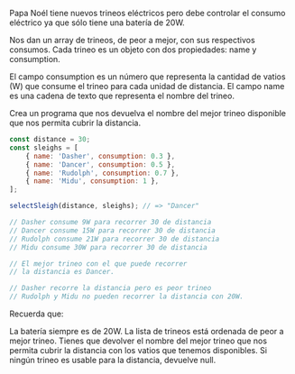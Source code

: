 Papa Noél tiene nuevos trineos eléctricos pero debe controlar el consumo eléctrico ya que sólo tiene una batería de 20W.

Nos dan un array de trineos, de peor a mejor, con sus respectivos consumos. Cada trineo es un objeto con dos propiedades: name y consumption.

El campo consumption es un número que representa la cantidad de vatios (W) que consume el trineo para cada unidad de distancia. El campo name es una cadena de texto que representa el nombre del trineo.

Crea un programa que nos devuelva el nombre del mejor trineo disponible que nos permita cubrir la distancia.

```js
const distance = 30;
const sleighs = [
	{ name: 'Dasher', consumption: 0.3 },
	{ name: 'Dancer', consumption: 0.5 },
	{ name: 'Rudolph', consumption: 0.7 },
	{ name: 'Midu', consumption: 1 },
];

selectSleigh(distance, sleighs); // => "Dancer"

// Dasher consume 9W para recorrer 30 de distancia
// Dancer consume 15W para recorrer 30 de distancia
// Rudolph consume 21W para recorrer 30 de distancia
// Midu consume 30W para recorrer 30 de distancia

// El mejor trineo con el que puede recorrer
// la distancia es Dancer.

// Dasher recorre la distancia pero es peor trineo
// Rudolph y Midu no pueden recorrer la distancia con 20W.
```

Recuerda que:

La batería siempre es de 20W.
La lista de trineos está ordenada de peor a mejor trineo.
Tienes que devolver el nombre del mejor trineo que nos permita cubrir la distancia con los vatios que tenemos disponibles.
Si ningún trineo es usable para la distancia, devuelve null.
